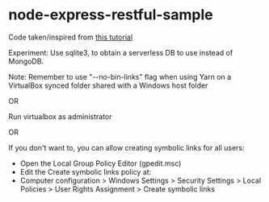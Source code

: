 # node-express-restful-sample

Code taken/inspired from [this tutorial](https://scotch.io/tutorials/build-a-restful-api-using-node-and-express-4)

Experiment: Use sqlite3, to obtain a serverless DB to use instead of MongoDB.

Note:
Remember to use "--no-bin-links" flag when using Yarn on a VirtualBox synced folder shared with a Windows host folder

OR

Run virtualbox as administrator

OR

If you don't want to, you can allow creating symbolic links for all users:
- Open the Local Group Policy Editor (gpedit.msc)
- Edit the Create symbolic links policy at:
- Computer configuration > Windows Settings > Security Settings > Local Policies > User Rights Assignment > Create symbolic links
